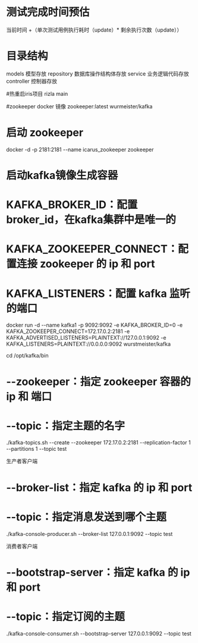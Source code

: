 # 测试完成时间预估
当前时间 +（单次测试用例执行耗时（update）* 剩余执行次数（update））

# 目录结构
models  模型存放
repository  数据库操作结构体存放
service 业务逻辑代码存放
controller  控制器存放

#热重启iris项目
rizla main

#zookeeper docker 镜像
zookeeper:latest
wurmeister/kafka

# 启动 zookeeper
docker -d -p 2181:2181 --name icarus_zookeeper zookeeper

# 启动kafka镜像生成容器
# KAFKA_BROKER_ID：配置broker_id，在kafka集群中是唯一的
# KAFKA_ZOOKEEPER_CONNECT：配置连接 zookeeper 的 ip 和 port
# KAFKA_LISTENERS：配置 kafka 监听的端口
docker run -d --name kafka1 -p 9092:9092 -e KAFKA_BROKER_ID=0 -e KAFKA_ZOOKEEPER_CONNECT=172.17.0.2:2181 -e KAFKA_ADVERTISED_LISTENERS=PLAINTEXT://127.0.0.1:9092 -e KAFKA_LISTENERS=PLAINTEXT://0.0.0.0:9092 wurstmeister/kafka

cd /opt/kafka/bin

# --zookeeper：指定 zookeeper 容器的 ip 和 端口
# --topic：指定主题的名字
./kafka-topics.sh --create --zookeeper 172.17.0.2:2181 --replication-factor 1 --partitions 1 --topic test

生产者客户端
# --broker-list：指定 kafka 的 ip 和 port
# --topic：指定消息发送到哪个主题
./kafka-console-producer.sh --broker-list 127.0.0.1:9092 --topic test

消费者客户端
# --bootstrap-server：指定 kafka 的 ip 和 port
# --topic：指定订阅的主题
./kafka-console-consumer.sh --bootstrap-server 127.0.0.1:9092 --topic test
